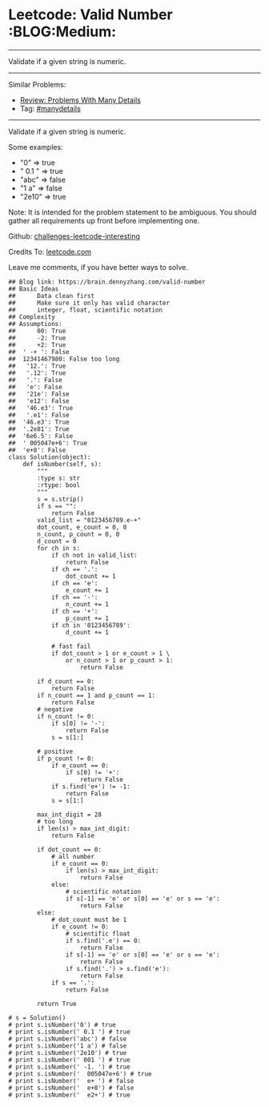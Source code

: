 # Leetcode: Valid Number     :BLOG:Medium:


---

Validate if a given string is numeric.  

---

Similar Problems:  
-   [Review: Problems With Many Details](https://brain.dennyzhang.com/review-manydetails)
-   Tag: [#manydetails](https://brain.dennyzhang.com/tag/manydetails)

---

Validate if a given string is numeric.  

Some examples:  
-   "0" => true
-   " 0.1 " => true
-   "abc" => false
-   "1 a" => false
-   "2e10" => true

Note: It is intended for the problem statement to be ambiguous. You should gather all requirements up front before implementing one.  

Github: [challenges-leetcode-interesting](https://github.com/DennyZhang/challenges-leetcode-interesting/tree/master/valid-number)  

Credits To: [leetcode.com](https://leetcode.com/problems/valid-number/description/)  

Leave me comments, if you have better ways to solve.  

    ## Blog link: https://brain.dennyzhang.com/valid-number
    ## Basic Ideas
    ##      Data clean first
    ##      Make sure it only has valid character
    ##      integer, float, scientific notation
    ## Complexity
    ## Assumptions:
    ##      00: True
    ##      -2: True
    ##      +2: True
    ##  ' -+ ': False
    ##  12341467980: False too long
    ##   '12.': True
    ##   '.12': True
    ##   '.': False
    ##   'e': False 
    ##   '21e': False
    ##   'e12': False
    ##   '46.e3': True
    ##   '.e1': False
    ##  '46.e3': True
    ##  '.2e81': True
    ##  '6e6.5': False
    ##  ' 005047e+6': True
    ##  'e+8': False
    class Solution(object):
        def isNumber(self, s):
            """
            :type s: str
            :rtype: bool
            """
            s = s.strip()
            if s == "":
                return False
            valid_list = "0123456789.e-+"
            dot_count, e_count = 0, 0
            n_count, p_count = 0, 0
            d_count = 0
            for ch in s:
                if ch not in valid_list:
                    return False
                if ch == '.':
                    dot_count += 1
                if ch == 'e':
                    e_count += 1
                if ch == '-':
                    n_count += 1
                if ch == '+':
                    p_count += 1
                if ch in '0123456789':
                    d_count += 1
    
                # fast fail
                if dot_count > 1 or e_count > 1 \
                    or n_count > 1 or p_count > 1:
                        return False
    
            if d_count == 0:
                return False
            if n_count == 1 and p_count == 1:
                return False
            # negative
            if n_count != 0:
                if s[0] != '-':
                    return False
                s = s[1:]
    
            # positive
            if p_count != 0:
                if e_count == 0:
                    if s[0] != '+':
                        return False
                if s.find('e+') != -1:
                    return False
                s = s[1:]
    
            max_int_digit = 28
            # too long
            if len(s) > max_int_digit:
                return False
    
            if dot_count == 0:
                # all number
                if e_count == 0:
                    if len(s) > max_int_digit:
                        return False
                else:
                    # scientific notation
                    if s[-1] == 'e' or s[0] == 'e' or s == 'e':
                        return False
            else:
                # dot_count must be 1
                if e_count != 0:
                    # scientific float
                    if s.find('.e') == 0:
                        return False
                    if s[-1] == 'e' or s[0] == 'e' or s == 'e':
                        return False
                    if s.find('.') > s.find('e'):
                        return False
                if s == '.':
                    return False
    
            return True
    
    # s = Solution()  
    # print s.isNumber('0') # true
    # print s.isNumber(' 0.1 ') # true
    # print s.isNumber('abc') # false
    # print s.isNumber('1 a') # false
    # print s.isNumber('2e10') # true
    # print s.isNumber(' 001 ') # true
    # print s.isNumber(' -1. ') # true
    # print s.isNumber('  005047e+6') # true
    # print s.isNumber('  e+ ') # false
    # print s.isNumber('  e+8') # false
    # print s.isNumber('  e2+') # true